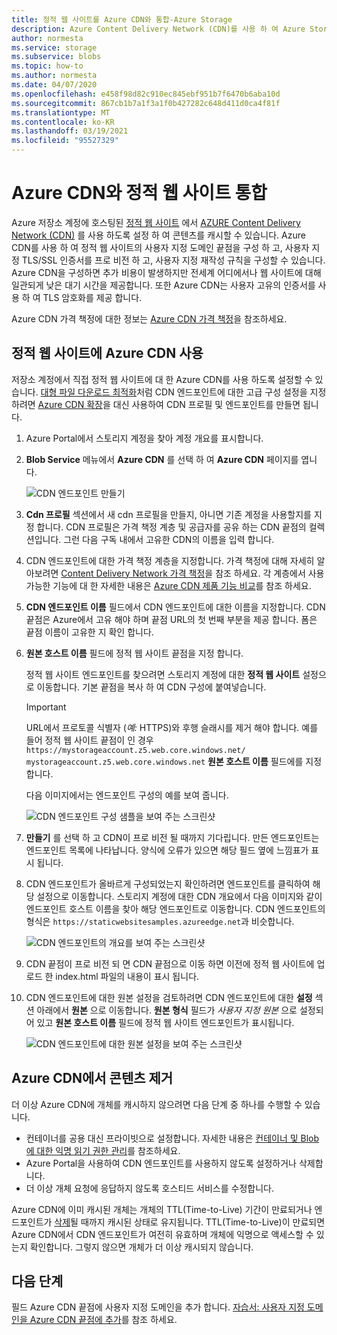 ```yaml
---
title: 정적 웹 사이트를 Azure CDN와 통합-Azure Storage
description: Azure Content Delivery Network (CDN)를 사용 하 여 Azure Storage 계정에서 정적 웹 사이트 콘텐츠를 캐시 하는 방법을 알아봅니다.
author: normesta
ms.service: storage
ms.subservice: blobs
ms.topic: how-to
ms.author: normesta
ms.date: 04/07/2020
ms.openlocfilehash: e458f98d82c910ec845ebf951b7f6470b6aba10d
ms.sourcegitcommit: 867cb1b7a1f3a1f0b427282c648d411d0ca4f81f
ms.translationtype: MT
ms.contentlocale: ko-KR
ms.lasthandoff: 03/19/2021
ms.locfileid: "95527329"
---
```

# <a name="integrate-a-static-website-with-azure-cdn"></a>Azure CDN와 정적 웹 사이트 통합

Azure 저장소 계정에 호스팅된 [정적 웹 사이트](storage-blob-static-website.md) 에서 [AZURE Content Delivery Network (CDN)](../../cdn/cdn-overview.md) 를 사용 하도록 설정 하 여 콘텐츠를 캐시할 수 있습니다. Azure CDN를 사용 하 여 정적 웹 사이트의 사용자 지정 도메인 끝점을 구성 하 고, 사용자 지정 TLS/SSL 인증서를 프로 비전 하 고, 사용자 지정 재작성 규칙을 구성할 수 있습니다. Azure CDN을 구성하면 추가 비용이 발생하지만 전세계 어디에서나 웹 사이트에 대해 일관되게 낮은 대기 시간을 제공합니다. 또한 Azure CDN는 사용자 고유의 인증서를 사용 하 여 TLS 암호화를 제공 합니다. 

Azure CDN 가격 책정에 대한 정보는 [Azure CDN 가격 책정](https://azure.microsoft.com/pricing/details/cdn/)을 참조하세요.

## <a name="enable-azure-cdn-for-your-static-website"></a>정적 웹 사이트에 Azure CDN 사용

저장소 계정에서 직접 정적 웹 사이트에 대 한 Azure CDN를 사용 하도록 설정할 수 있습니다. [대형 파일 다운로드 최적화](../../cdn/cdn-optimization-overview.md#large-file-download)처럼 CDN 엔드포인트에 대한 고급 구성 설정을 지정하려면 [Azure CDN 확장](../../cdn/cdn-create-new-endpoint.md)을 대신 사용하여 CDN 프로필 및 엔드포인트를 만들면 됩니다.

1. Azure Portal에서 스토리지 계정을 찾아 계정 개요를 표시합니다.

1. **Blob Service** 메뉴에서 **Azure CDN** 를 선택 하 여 **Azure CDN** 페이지를 엽니다.

    ![CDN 엔드포인트 만들기](media/storage-blob-static-website-custom-domain/cdn-storage-new.png)

1. **Cdn 프로필** 섹션에서 새 cdn 프로필을 만들지, 아니면 기존 계정을 사용할지를 지정 합니다. CDN 프로필은 가격 책정 계층 및 공급자를 공유 하는 CDN 끝점의 컬렉션입니다. 그런 다음 구독 내에서 고유한 CDN의 이름을 입력 합니다.

1. CDN 엔드포인트에 대한 가격 책정 계층을 지정합니다. 가격 책정에 대해 자세히 알아보려면 [Content Delivery Network 가격 책정](https://azure.microsoft.com/pricing/details/cdn/)을 참조 하세요. 각 계층에서 사용 가능한 기능에 대 한 자세한 내용은 [Azure CDN 제품 기능 비교](../../cdn/cdn-features.md)를 참조 하세요.

1. **CDN 엔드포인트 이름** 필드에서 CDN 엔드포인트에 대한 이름을 지정합니다. CDN 끝점은 Azure에서 고유 해야 하며 끝점 URL의 첫 번째 부분을 제공 합니다. 폼은 끝점 이름이 고유한 지 확인 합니다.

1. **원본 호스트 이름** 필드에 정적 웹 사이트 끝점을 지정 합니다. 

   정적 웹 사이트 엔드포인트를 찾으려면 스토리지 계정에 대한 **정적 웹 사이트** 설정으로 이동합니다.  기본 끝점을 복사 하 여 CDN 구성에 붙여넣습니다.

   > [!IMPORTANT]
   > URL에서 프로토콜 식별자 (*예:* HTTPS)와 후행 슬래시를 제거 해야 합니다. 예를 들어 정적 웹 사이트 끝점이 인 경우 `https://mystorageaccount.z5.web.core.windows.net/` `mystorageaccount.z5.web.core.windows.net` **원본 호스트 이름** 필드에를 지정 합니다.

   다음 이미지에서는 엔드포인트 구성의 예를 보여 줍니다.

   ![CDN 엔드포인트 구성 샘플을 보여 주는 스크린샷](media/storage-blob-static-website-custom-domain/add-cdn-endpoint.png)

1. **만들기** 를 선택 하 고 CDN이 프로 비전 될 때까지 기다립니다. 만든 엔드포인트는 엔드포인트 목록에 나타납니다. 양식에 오류가 있으면 해당 필드 옆에 느낌표가 표시 됩니다.

1. CDN 엔드포인트가 올바르게 구성되었는지 확인하려면 엔드포인트를 클릭하여 해당 설정으로 이동합니다. 스토리지 계정에 대한 CDN 개요에서 다음 이미지와 같이 엔드포인트 호스트 이름을 찾아 해당 엔드포인트로 이동합니다. CDN 엔드포인트의 형식은 `https://staticwebsitesamples.azureedge.net`과 비슷합니다.

    ![CDN 엔드포인트의 개요를 보여 주는 스크린샷](media/storage-blob-static-website-custom-domain/verify-cdn-endpoint.png)

1. CDN 끝점이 프로 비전 되 면 CDN 끝점으로 이동 하면 이전에 정적 웹 사이트에 업로드 한 index.html 파일의 내용이 표시 됩니다.

1. CDN 엔드포인트에 대한 원본 설정을 검토하려면 CDN 엔드포인트에 대한 **설정** 섹션 아래에서 **원본** 으로 이동합니다. **원본 형식** 필드가 *사용자 지정 원본* 으로 설정되어 있고 **원본 호스트 이름** 필드에 정적 웹 사이트 엔드포인트가 표시됩니다.

    ![CDN 엔드포인트에 대한 원본 설정을 보여 주는 스크린샷](media/storage-blob-static-website-custom-domain/verify-cdn-origin.png)

## <a name="remove-content-from-azure-cdn"></a>Azure CDN에서 콘텐츠 제거

더 이상 Azure CDN에 개체를 캐시하지 않으려면 다음 단계 중 하나를 수행할 수 있습니다.

* 컨테이너를 공용 대신 프라이빗으로 설정합니다. 자세한 내용은 [컨테이너 및 Blob에 대한 익명 읽기 권한 관리](./anonymous-read-access-configure.md)를 참조하세요.
* Azure Portal을 사용하여 CDN 엔드포인트를 사용하지 않도록 설정하거나 삭제합니다.
* 더 이상 개체 요청에 응답하지 않도록 호스티드 서비스를 수정합니다.

Azure CDN에 이미 캐시된 개체는 개체의 TTL(Time-to-Live) 기간이 만료되거나 엔드포인트가 [삭제](../../cdn/cdn-purge-endpoint.md)될 때까지 캐시된 상태로 유지됩니다. TTL(Time-to-Live)이 만료되면 Azure CDN에서 CDN 엔드포인트가 여전히 유효하며 개체에 익명으로 액세스할 수 있는지 확인합니다. 그렇지 않으면 개체가 더 이상 캐시되지 않습니다.

## <a name="next-steps"></a>다음 단계

필드 Azure CDN 끝점에 사용자 지정 도메인을 추가 합니다. [자습서: 사용자 지정 도메인을 Azure CDN 끝점에 추가](../../cdn/cdn-map-content-to-custom-domain.md)를 참조 하세요.